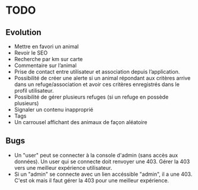 # TODO #

## Evolution ##

- Mettre en favori un animal
- Revoir le SEO
- Recherche par km sur carte
- Commentaire sur l’animal
- Prise de contact entre utilisateur et association depuis l’application. 
- Possibilité de créer une alerte si un animal répondant aux critères arrive dans un refuge/association et avoir ces critères enregistrés dans le profil utilisateur.
- Possibilité de gérer plusieurs refuges (si un refuge en possède plusieurs)
- Signaler un contenu inapproprié
- Tags
- Un carrousel affichant des animaux de façon aléatoire

## Bugs ##

- Un "user" peut se connecter à la console d'admin (sans accès aux données). Un user qui se connecte doit renvoyer une 403. Gérer la 403 vers une meilleur expérience utilisateur.
- Si un "admin" se connecte avec un lien accéssible "admin", il a une 403. C'est ok mais il faut gérer la 403 pour une meilleur expérience.
